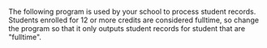 The following program is used by your school to process student records. Students enrolled for 12 or more credits are considered fulltime, so change the program so that it only outputs student records for student that are "fulltime".